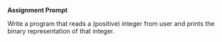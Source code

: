 **Assignment Prompt**

Write a program that reads a  (positive) integer from user and prints the
binary representation of that integer.
